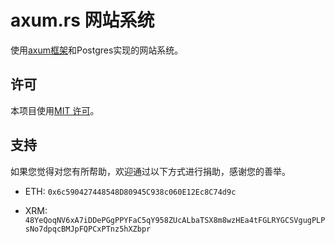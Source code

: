 # axum.rs 网站系统

使用[axum框架](https://github.com/tokio-rs/axum)和Postgres实现的网站系统。

## 许可

本项目使用[MIT 许可](LICENSE)。

## 支持

如果您觉得对您有所帮助，欢迎通过以下方式进行捐助，感谢您的善举。

+ ETH: `0x6c590427448548D80945C938c060E12Ec8C74d9c`

+ XRM: `48YeQoqNV6xA7iDDePGgPPYFaC5qY958ZUcALbaTSX8m8wzHEa4tFGLRYGCSVgugPLPsNo7dpqcBMJpFQPCxPTnz5hXZbpr`
